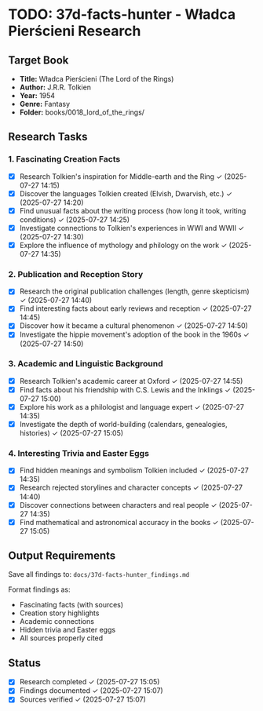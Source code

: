 # TODO: 37d-facts-hunter - Władca Pierścieni Research

## Target Book
- **Title:** Władca Pierścieni (The Lord of the Rings)
- **Author:** J.R.R. Tolkien  
- **Year:** 1954
- **Genre:** Fantasy
- **Folder:** books/0018_lord_of_the_rings/

## Research Tasks

### 1. Fascinating Creation Facts
- [x] Research Tolkien's inspiration for Middle-earth and the Ring ✓ (2025-07-27 14:15)
- [x] Discover the languages Tolkien created (Elvish, Dwarvish, etc.) ✓ (2025-07-27 14:20)
- [x] Find unusual facts about the writing process (how long it took, writing conditions) ✓ (2025-07-27 14:25)
- [x] Investigate connections to Tolkien's experiences in WWI and WWII ✓ (2025-07-27 14:30)
- [x] Explore the influence of mythology and philology on the work ✓ (2025-07-27 14:35)

### 2. Publication and Reception Story
- [x] Research the original publication challenges (length, genre skepticism) ✓ (2025-07-27 14:40)
- [x] Find interesting facts about early reviews and reception ✓ (2025-07-27 14:45)
- [x] Discover how it became a cultural phenomenon ✓ (2025-07-27 14:50)
- [x] Investigate the hippie movement's adoption of the book in the 1960s ✓ (2025-07-27 14:50)

### 3. Academic and Linguistic Background
- [x] Research Tolkien's academic career at Oxford ✓ (2025-07-27 14:55)
- [x] Find facts about his friendship with C.S. Lewis and the Inklings ✓ (2025-07-27 15:00)
- [x] Explore his work as a philologist and language expert ✓ (2025-07-27 14:35)
- [x] Investigate the depth of world-building (calendars, genealogies, histories) ✓ (2025-07-27 15:05)

### 4. Interesting Trivia and Easter Eggs
- [x] Find hidden meanings and symbolism Tolkien included ✓ (2025-07-27 14:35)
- [x] Research rejected storylines and character concepts ✓ (2025-07-27 14:40)
- [x] Discover connections between characters and real people ✓ (2025-07-27 14:35)
- [x] Find mathematical and astronomical accuracy in the books ✓ (2025-07-27 15:05)

## Output Requirements
Save all findings to: `docs/37d-facts-hunter_findings.md`

Format findings as:
- Fascinating facts (with sources)
- Creation story highlights
- Academic connections
- Hidden trivia and Easter eggs
- All sources properly cited

## Status
- [x] Research completed ✓ (2025-07-27 15:05)
- [x] Findings documented ✓ (2025-07-27 15:07)
- [x] Sources verified ✓ (2025-07-27 15:07)